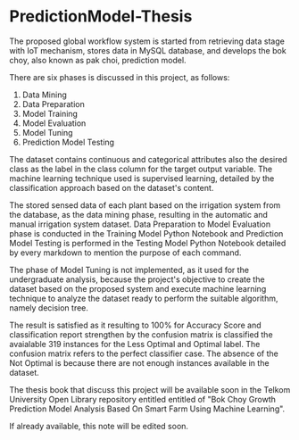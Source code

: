 # PredictionModel-Thesis
The proposed global workflow system is started from retrieving data stage with IoT mechanism, stores data in MySQL database, and develops the bok choy, also known as pak choi, prediction model.

There are six phases is discussed in this project, as follows:
1. Data Mining
2. Data Preparation
3. Model Training
4. Model Evaluation
5. Model Tuning
6. Prediction Model Testing

The dataset contains continuous and categorical attributes also the desired class as the label in the class column for the target output variable. The machine learning technique used is supervised learning, detailed by the classification approach based on the dataset's content.

The stored sensed data of each plant based on the irrigation system from the database, as the data mining phase, resulting in the automatic and manual irrigation system dataset. Data Preparation to Model Evaluation phase is conducted in the Training Model Python Notebook and Prediction Model Testing is performed in the Testing Model Python Notebook detailed by every markdown to mention the purpose of each command.

The phase of Model Tuning is not implemented, as it used for the undergraduate analysis, because the project's objective to create the dataset based on the proposed system and execute machine learning technique to analyze the dataset ready to perform the suitable algorithm, namely decision tree.

The result is satisfied as it resulting to 100% for Accuracy Score and classification report strengthen by the confusion matrix is classified the avaialable 319 instances for the Less Optimal and Optimal label. The confusion matrix refers to the perfect classifier case. The absence of the Not Optimal is because there are not enough instances available in the dataset.

The thesis book that discuss this project will be available soon in the Telkom University Open Library repository entitled entitled of "Bok Choy Growth Prediction Model Analysis Based On Smart Farm Using Machine Learning". 

If already available, this note will be edited soon.
